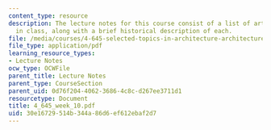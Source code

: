 ```yaml
---
content_type: resource
description: The lecture notes for this course consist of a list of artworks discussed
  in class, along with a brief historical description of each.
file: /media/courses/4-645-selected-topics-in-architecture-architecture-from-1750-to-the-present-fall-2004/30e16729514b344a86d6ef612ebaf2d7_4_645_week_10.pdf
file_type: application/pdf
learning_resource_types:
- Lecture Notes
ocw_type: OCWFile
parent_title: Lecture Notes
parent_type: CourseSection
parent_uid: 0d76f204-4062-3686-4c8c-d267ee3711d1
resourcetype: Document
title: 4_645_week_10.pdf
uid: 30e16729-514b-344a-86d6-ef612ebaf2d7
---
```

